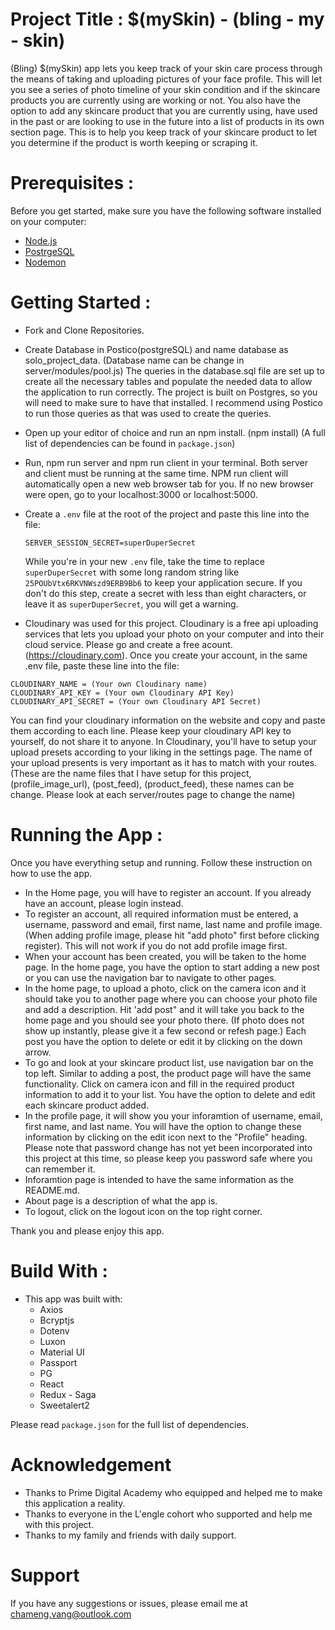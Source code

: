 # Project Title : $(mySkin) - (bling - my - skin)

(Bling) $(mySkin) app lets you keep track of your skin care process through the means of taking and uploading pictures of your face profile. This will let you see a series of photo timeline of your skin condition and if the skincare products you are currently using are working or not. You also have the option to add any skincare product that you are currently using, have used in the past or are looking to use in the future into a list of products in its own section page. This is to help you keep track of your skincare product to let you determine if the product is worth keeping or scraping it.

# Prerequisites :

Before you get started, make sure you have the following software installed on your computer:

- [Node.js](https://nodejs.org/en/)
- [PostrgeSQL](https://www.postgresql.org/)
- [Nodemon](https://nodemon.io/)

# Getting Started :

- Fork and Clone Repositories.
- Create Database in Postico(postgreSQL) and name database as solo_project_data. (Database name can be change in server/modules/pool.js)
  The queries in the database.sql file are set up to create all the necessary tables and populate the needed data to allow the application to run correctly. The project is built on Postgres, so you will need to make sure to have that installed. I recommend using Postico to run those queries as that was used to create the queries.
- Open up your editor of choice and run an npm install. (npm install) (A full list of dependencies can be found in `package.json`)
- Run, npm run server and npm run client in your terminal. Both server and client must be running at the same time. NPM run client will       
  automatically open a new web browser tab for you. If no new browser were open, go to your localhost:3000 or localhost:5000.
- Create a `.env` file at the root of the project and paste this line into the file:
  ```
  SERVER_SESSION_SECRET=superDuperSecret
  ```
  While you're in your new `.env` file, take the time to replace `superDuperSecret` with some long random string like `25POUbVtx6RKVNWszd9ERB9Bb6` to keep your application secure. If you don't do this step, create a secret with less than eight characters, or leave it as `superDuperSecret`, you will get a warning.

- Cloudinary was used for this project. Cloudinary is a free api uploading services that lets you upload your photo on your computer and into their cloud service. Please go and create a free acount. (https://cloudinary.com). Once you create your account, in the same .env file, paste these line into the file: 
 ```
CLOUDINARY_NAME = (Your own Cloudinary name)
CLOUDINARY_API_KEY = (Your own Cloudinary API Key)
CLOUDINARY_API_SECRET = (Your own Cloudinary API Secret)
  ```
You can find your cloudinary information on the website and copy and paste them according to each line. Please keep your cloudinary API key to yourself, do not share it to anyone. In Cloudinary, you'll have to setup your upload presets according to your liking in the settings page. The name of your upload presents is very important as it has to match with your routes. (These are the name files that I have setup for this project, (profile_image_url), (post_feed), (product_feed), these names can be change. Please look at each server/routes page to change the name)

# Running the App :

Once you have everything setup and running. Follow these instruction on how to use the app. 

- In the Home page, you will have to register an account. If you already have an account, please login instead. 
- To register an account, all required information must be entered, a username, password and email, first name, last name and profile image. (When adding profile image, please hit "add photo" first before clicking register). This will not work if you do not add profile image first.
- When your account has been created, you will be taken to the home page. In the home page, you have the option to start adding a new post or you can use the navigation bar to navigate to other pages. 
- In the home page, to upload a photo, click on the camera icon and it should take you to another page where you can choose your photo file and add a description. Hit 'add post" and it will take you back to the home page and you should see your photo there. (If photo does not show up instantly, please give it a few second or refesh page.) Each post you have the option to delete or edit it by clicking on the down arrow. 
- To go and look at your skincare product list, use navigation bar on the top left. Similar to adding a post, the product page will have the same functionality. Click on camera icon and fill in the required product information to add it to your list. You have the option to delete and edit each skincare product added. 
- In the profile page, it will show you your inforamtion of username, email, first name, and last name. You will have the option to change these information by clicking on the edit icon next to the "Profile" heading. Please note that password change has not yet been incorporated into this project at this time, so please keep you password safe where you can remember it. 
- Inforamtion page is intended to have the same information as the README.md.
- About page is a description of what the app is. 
- To logout, click on the logout icon on the top right corner.  

Thank you and please enjoy this app. 

# Build With :

- This app was built with: 
  - Axios
  - Bcryptjs
  - Dotenv
  - Luxon
  - Material UI
  - Passport
  - PG
  - React
  - Redux - Saga
  - Sweetalert2
  
Please read `package.json` for the full list of dependencies.

# Acknowledgement 

- Thanks to Prime Digital Academy who equipped and helped me to make this application a reality. 
- Thanks to everyone in the L'engle cohort who supported and help me with this project.
- Thanks to my family and friends with daily support. 

# Support 

If you have any suggestions or issues, please email me at chameng.vang@outlook.com

